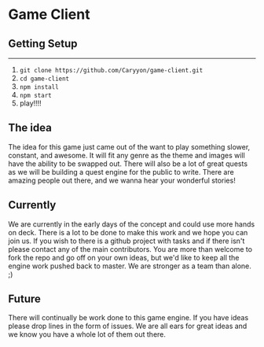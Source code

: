 # Game Client 

## Getting Setup
---

1. `git clone https://github.com/Caryyon/game-client.git`
2. `cd game-client`
3. `npm install`
4. `npm start`
5. play!!!!

## The idea
The idea for this game just came out of the want to play something slower, constant, and awesome.
It will fit any genre as the theme and images will have the ability to be swapped out.
There will also be a lot of great quests as we will be building a quest engine for the public to write. There are amazing people out there, and we wanna hear your wonderful stories!

## Currently
We are currently in the early days of the concept and could use more hands on deck. There is a lot to be done to make this work and we hope you can join us. If you wish to there is a github project with tasks and if there isn't please contact any of the main contributors. You are more than welcome to fork the repo and go off on your own ideas, but we'd like to keep all the engine work pushed back to master. We are stronger as a team than alone. ;)

## Future
There will continually be work done to this game engine. If you have ideas please drop lines in the form of issues. We are all ears for great ideas and we know you have a whole lot of them out there.